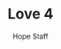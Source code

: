 ---
image: /assets/img/kl/kl_love_4.png
title: Love 4
number: 4
categories:
  - Meditations
  - Virtues
  - Love
author: Hope Staff
notes: Love 4
embed: >-
  <iframe style="border-radius:12px" src="https://open.spotify.com/embed/episode/5ZJjDNnTem2JLw1tzIMBq5?utm_source=generator" width="100%" height="352" frameBorder="0" allowfullscreen="" allow="autoplay; clipboard-write; encrypted-media; fullscreen; picture-in-picture" loading="lazy"></iframe>
transcript: >-
  SOME LINES OF TEXT START HERE
---